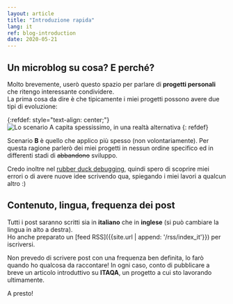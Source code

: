 ```yaml
---
layout: article
title: "Introduzione rapida"
lang: it
ref: blog-introduction
date: 2020-05-21
---
```


## Un microblog su cosa? E perché?
Molto brevemente, userò questo spazio per parlare di **progetti personali** che ritengo interessante condividere.  
La prima cosa da dire è che tipicamente i miei progetti possono avere due tipi di evoluzione:

{:refdef: style="text-align: center;"}
<img src="{{site.url | append: '/media/20200521/scenario_scheme_it.png'}}" title="Lo scenario A capita spessissimo, in una realtà alternativa" class="responsive" onclick="window.open(this.src)">
{: refdef}

Scenario **B** è quello che applico più spesso (non volontariamente). Per questa ragione parlerò dei miei progetti in nessun ordine specifico ed in differenti stadi di ~~abbandono~~ sviluppo.

Credo inoltre nel [rubber duck debugging](https://it.wikipedia.org/wiki/Rubber_duck_debugging), quindi spero di scoprire miei errori o di avere nuove idee scrivendo qua, spiegando i miei lavori a qualcun altro :)

## Contenuto, lingua, frequenza dei post
Tutti i post saranno scritti sia in **italiano** che in **inglese** (si può cambiare la lingua in alto a destra).  
Ho anche preparato un [feed RSS]({{site.url | append: '/rss/index_it'}}) per iscriversi.

Non prevedo di scrivere post con una frequenza ben definita, lo farò quando ho qualcosa da raccontare! In ogni caso, conto di pubblicare a breve un articolo introduttivo su **ITAQA**, un progetto a cui sto lavorando ultimamente.

A presto!